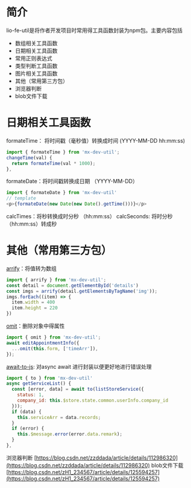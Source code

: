 # 简介
lio-fe-util是将作者开发项目时常用得工具函数封装为npm包。主要内容包括

- 数组相关工具函数
- 日期相关工具函数
- 常用正则表达式
- 类型判断工具函数
- 图片相关工具函数
- 其他（常用第三方包）
- 浏览器判断
- blob文件下载
# 日期相关工具函数
formateTime： 将时间戳（毫秒值）转换成时间 (YYYY-MM-DD hh:mm:ss)
```javascript
import { formateTime } from 'mx-dev-util';
changeTime(val) {
  return formateTime(val * 1000);
},
```
formateDate：将时间戳转换成日期 （YYYY-MM-DD）
```javascript
import { formateDate } from 'mx-dev-util'
// template
<p>{formateDate(new Date(new Date().getTime()))}</p>
```
calcTimes：将秒转换成时分秒 （hh:mm:ss）
calcSeconds: 将时分秒（hh:mm:ss）转成秒
# 其他（常用第三方包）
[arrify](https://www.npmjs.com/package/arrify)：将值转为数组
```javascript
import { arrify } from 'mx-dev-util';
const detail = document.getElementById('details')
const imgs = arrify(detail.getElementsByTagName('img'));
imgs.forEach((item) => {
  item.width = 400
  item.height = 220
})
```
[omit](https://www.npmjs.com/package/omit.js)：删除对象中得属性
```javascript
import { omit } from 'mx-dev-util';
await editAppointmentInfo({
  ...omit(this.form, ['timeArr']),
});
```
[await-to-js](https://www.npmjs.com/package/omit.js): 对async await 进行封装以便更好地进行错误处理
```javascript
import { to } from 'mx-dev-util'
async getServiceList() {
  const [error, data] = await to(listStoreService({
    status: 1,
    company_id: this.$store.state.common.userInfo.company_id
  }));
  if (data) {
    this.serviceArr = data.records;
  }
  if (error) {
    this.$message.error(error.data.remark);
  }
},
```
浏览器判断
[https://blog.csdn.net/zzddada/article/details/112986320](https://blog.csdn.net/zzddada/article/details/112986320)
blob文件下载
[https://blog.csdn.net/zH1_234567/article/details/125594257](https://blog.csdn.net/zH1_234567/article/details/125594257)
